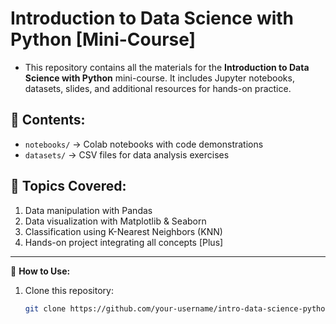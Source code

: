 # Introduction to Data Science with Python [Mini-Course]  

- This repository contains all the materials for the **Introduction to Data Science with Python** mini-course. It includes Jupyter notebooks, datasets, slides, and additional resources for hands-on practice.  

## 📂 **Contents:**  
- `notebooks/` → Colab notebooks with code demonstrations  
- `datasets/` → CSV files for data analysis exercises

## 📌 **Topics Covered:**  
1. Data manipulation with Pandas  
2. Data visualization with Matplotlib & Seaborn  
3. Classification using K-Nearest Neighbors (KNN)  
4. Hands-on project integrating all concepts [Plus]
---
🚀 **How to Use:**  
1. Clone this repository:  
   ```bash
   git clone https://github.com/your-username/intro-data-science-python.git
